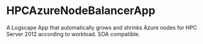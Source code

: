 # HPCAzureNodeBalancerApp
A Logscape App that automatically grows and shrinks Azure nodes for HPC Server 2012  according to workload. SOA compatible.
